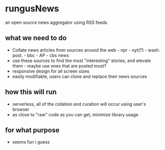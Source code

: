 # rungusNews
an open source news aggregator using RSS feeds
## what we need to do

 - Collate news articles from sources around the web
		 - npr
		 - nyt(?)
		 - wash. post.
		 - bbc
		 - AP
		 - cbs news
 - use these sources to find the most "interesting" stories, and elevate them
		 - maybe use ones that are posted most?
 - responsive design for all screen sizes
 - easily modifiable, users can clone and replace their news sources

## how this will run

 - serverless, all of the collation and curation will occur using user's browser 
 - as close to "raw" code as you can get, minimize library usage

## for what purpose

 - seems fun i guess

